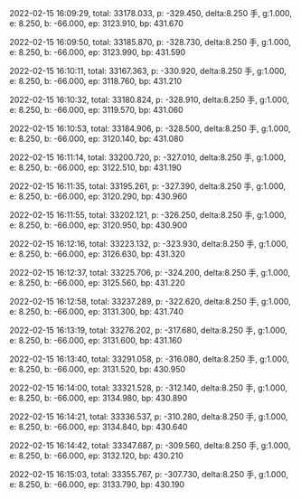2022-02-15 16:09:29, total: 33178.033, p: -329.450, delta:8.250 手, g:1.000, e: 8.250, b: -66.000, ep: 3123.910, bp: 431.670

2022-02-15 16:09:50, total: 33185.870, p: -328.730, delta:8.250 手, g:1.000, e: 8.250, b: -66.000, ep: 3123.990, bp: 431.590

2022-02-15 16:10:11, total: 33167.363, p: -330.920, delta:8.250 手, g:1.000, e: 8.250, b: -66.000, ep: 3118.760, bp: 431.210

2022-02-15 16:10:32, total: 33180.824, p: -328.910, delta:8.250 手, g:1.000, e: 8.250, b: -66.000, ep: 3119.570, bp: 431.060

2022-02-15 16:10:53, total: 33184.906, p: -328.500, delta:8.250 手, g:1.000, e: 8.250, b: -66.000, ep: 3120.140, bp: 431.080

2022-02-15 16:11:14, total: 33200.720, p: -327.010, delta:8.250 手, g:1.000, e: 8.250, b: -66.000, ep: 3122.510, bp: 431.190

2022-02-15 16:11:35, total: 33195.261, p: -327.390, delta:8.250 手, g:1.000, e: 8.250, b: -66.000, ep: 3120.290, bp: 430.960

2022-02-15 16:11:55, total: 33202.121, p: -326.250, delta:8.250 手, g:1.000, e: 8.250, b: -66.000, ep: 3120.950, bp: 430.900

2022-02-15 16:12:16, total: 33223.132, p: -323.930, delta:8.250 手, g:1.000, e: 8.250, b: -66.000, ep: 3126.630, bp: 431.320

2022-02-15 16:12:37, total: 33225.706, p: -324.200, delta:8.250 手, g:1.000, e: 8.250, b: -66.000, ep: 3125.560, bp: 431.220

2022-02-15 16:12:58, total: 33237.289, p: -322.620, delta:8.250 手, g:1.000, e: 8.250, b: -66.000, ep: 3131.300, bp: 431.740

2022-02-15 16:13:19, total: 33276.202, p: -317.680, delta:8.250 手, g:1.000, e: 8.250, b: -66.000, ep: 3131.600, bp: 431.160

2022-02-15 16:13:40, total: 33291.058, p: -316.080, delta:8.250 手, g:1.000, e: 8.250, b: -66.000, ep: 3131.520, bp: 430.950

2022-02-15 16:14:00, total: 33321.528, p: -312.140, delta:8.250 手, g:1.000, e: 8.250, b: -66.000, ep: 3134.980, bp: 430.890

2022-02-15 16:14:21, total: 33336.537, p: -310.280, delta:8.250 手, g:1.000, e: 8.250, b: -66.000, ep: 3134.840, bp: 430.640

2022-02-15 16:14:42, total: 33347.687, p: -309.560, delta:8.250 手, g:1.000, e: 8.250, b: -66.000, ep: 3132.120, bp: 430.210

2022-02-15 16:15:03, total: 33355.767, p: -307.730, delta:8.250 手, g:1.000, e: 8.250, b: -66.000, ep: 3133.790, bp: 430.190